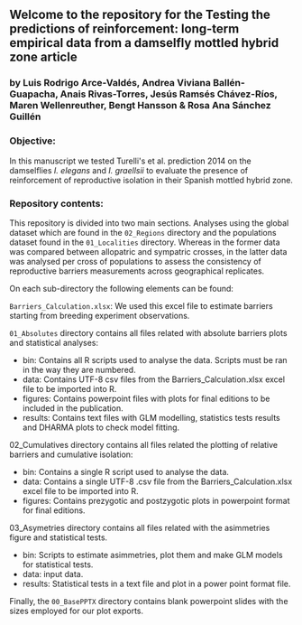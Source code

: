 ## Welcome to the repository for the **Testing the predictions of reinforcement: long-term empirical data from a damselfly mottled hybrid zone** article

### by Luis Rodrigo Arce-Valdés, Andrea Viviana Ballén-Guapacha, Anais Rivas-Torres, Jesús Ramsés Chávez-Ríos, Maren Wellenreuther, Bengt Hansson & Rosa Ana Sánchez Guillén

### Objective:

In this manuscript we tested Turelli's et al. prediction 2014 on the damselflies *I. elegans* and *I. graellsii* to evaluate the presence of reinforcement of reproductive isolation in their Spanish mottled hybrid zone.

### Repository contents:

This repository is divided into two main sections. Analyses using the global dataset which are found in the `02_Regions` directory and the populations dataset found in the `01_Localities` directory. Whereas in the former data was compared between allopatric and sympatric crosses, in the latter data was analysed per cross of populations to assess the consistency of reproductive barriers measurements across geographical replicates.

On each sub-directory the following elements can be found:

`Barriers_Calculation.xlsx`: We used this excel file to estimate barriers starting from breeding experiment observations.

`01_Absolutes` directory contains all files related with absolute barriers plots and statistical analyses:

- bin: Contains all R scripts used to analyse the data. Scripts must be ran in the way they are numbered.
- data: Contains UTF-8 csv files from the Barriers_Calculation.xlsx excel file to be imported into R.
- figures: Contains powerpoint files with plots for final editions to be included in the publication.
- results: Contains text files with GLM modelling, statistics tests results and DHARMA plots to check model fitting.

02_Cumulatives directory contains all files related the plotting of relative barriers and cumulative isolation:

- bin: Contains a single R script used to analyse the data.
- data: Contains a single UTF-8 .csv file from the Barriers_Calculation.xlsx excel file to be imported into R.
- figures: Contains prezygotic and postzygotic plots in powerpoint format for final editions.
	
03_Asymetries directory contains all files related with the asimmetries figure and statistical tests.

- bin: Scripts to estimate asimmetries, plot them and make GLM models for statistical tests.
- data: input data.
- results: Statistical tests in a text file and plot in a power point format file.

Finally, the `00_BasePPTX` directory contains blank powerpoint slides with the sizes employed for our plot exports.